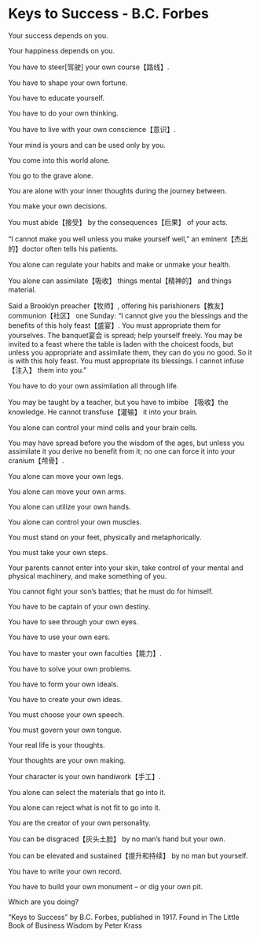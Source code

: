 # Keys to Success - B.C. Forbes

Your success depends on you.

Your happiness depends on you.

You have to steer[驾驶] your own course【路线】.

You have to shape your own fortune.

You have to educate yourself.

You have to do your own thinking.

You have to live with your own conscience【意识】.

Your mind is yours and can be used only by you.

You come into this world alone.

You go to the grave alone.

You are alone with your inner thoughts during the journey between.

You make your own decisions.

You must abide【接受】 by the consequences【后果】 of your acts.

“I cannot make you well unless you make yourself well,” an eminent【杰出的】doctor often tells his patients.

You alone can regulate your habits and make or unmake your health.

You alone can assimilate【吸收】 things mental【精神的】 and things material.

Said a Brooklyn preacher【牧师】, offering his parishioners【教友】 communion【社区】 one Sunday: “I cannot give you the blessings and the benefits of this holy feast【盛宴】. You must appropriate them for yourselves. The banquet宴会 is spread; help yourself freely. You may be invited to a feast where the table is laden with the choicest foods, but unless you appropriate and assimilate them, they can do you no good. So it is with this holy feast. You must appropriate its blessings. I cannot infuse【注入】 them into you.”

You have to do your own assimilation all through life.

You may be taught by a teacher, but you have to imbibe 【吸收】the knowledge. He cannot transfuse【灌输】 it into your brain.

You alone can control your mind cells and your brain cells.

You may have spread before you the wisdom of the ages, but unless you assimilate it you derive no benefit from it; no one can force it into your cranium【颅骨】.

You alone can move your own legs.

You alone can move your own arms.

You alone can utilize your own hands.

You alone can control your own muscles.

You must stand on your feet, physically and metaphorically.

You must take your own steps.

Your parents cannot enter into your skin, take control of your mental and physical machinery, and make something of you.

You cannot fight your son’s battles; that he must do for himself.

You have to be captain of your own destiny.

You have to see through your own eyes.

You have to use your own ears.

You have to master your own faculties【能力】.

You have to solve your own problems.

You have to form your own ideals.

You have to create your own ideas.

You must choose your own speech.

You must govern your own tongue.

Your real life is your thoughts.

Your thoughts are your own making.

Your character is your own handiwork【手工】.

You alone can select the materials that go into it.

You alone can reject what is not fit to go into it.

You are the creator of your own personality.

You can be disgraced【灰头土脸】 by no man’s hand but your own.

You can be elevated and sustained【提升和持续】 by no man but yourself.

You have to write your own record.

You have to build your own monument – or dig your own pit.

Which are you doing?

“Keys to Success” by B.C. Forbes, published in 1917. Found in The Little Book of Business Wisdom by Peter Krass

